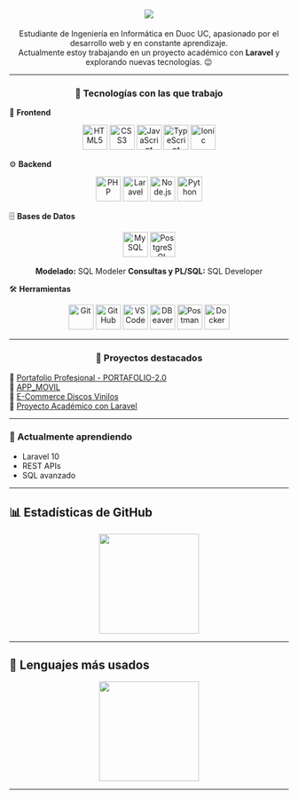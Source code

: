 <h1 align="center">
  <a href="https://git.io/typing-svg">
    <img src="https://readme-typing-svg.herokuapp.com?lines=Hola+!+✌+😃;Soy+Joel+Medina,+un+gusto!;&center=true&size=19">
  </a>
</h1>

<p align="center">
  Estudiante de Ingeniería en Informática en Duoc UC, apasionado por el desarrollo web y en constante aprendizaje.<br>
  Actualmente estoy trabajando en un proyecto académico con <strong>Laravel</strong> y explorando nuevas tecnologías. 😉
</p>

---

<h3 align="center">🚀 Tecnologías con las que trabajo</h3>

🎨 <strong>Frontend</strong>  
<p align="center">
  <img src="https://cdn.jsdelivr.net/gh/devicons/devicon/icons/html5/html5-original.svg" alt="HTML5" width="45"/>
  <img src="https://cdn.jsdelivr.net/gh/devicons/devicon/icons/css3/css3-original.svg" alt="CSS3" width="45"/>
  <img src="https://cdn.jsdelivr.net/gh/devicons/devicon/icons/javascript/javascript-original.svg" alt="JavaScript" width="45"/>
  <img src="https://cdn.jsdelivr.net/gh/devicons/devicon/icons/typescript/typescript-original.svg" alt="TypeScript" width="45"/>
  <img src="https://cdn.jsdelivr.net/gh/devicons/devicon/icons/ionic/ionic-original.svg" alt="Ionic" width="45"/>
</p>

⚙️ <strong>Backend</strong>  
<p align="center">
  <img src="https://cdn.jsdelivr.net/gh/devicons/devicon/icons/php/php-original.svg" alt="PHP" width="45"/>
  <img src="https://cdn.jsdelivr.net/gh/devicons/devicon@latest/icons/laravel/laravel-original.svg" alt="Laravel" width="45"/>
  <img src="https://cdn.jsdelivr.net/gh/devicons/devicon/icons/nodejs/nodejs-original.svg" alt="Node.js" width="45"/>
  <img src="https://cdn.jsdelivr.net/gh/devicons/devicon/icons/python/python-original.svg" alt="Python" width="45"/>
</p>

🗄️ <strong>Bases de Datos</strong>  
<p align="center">
  <img src="https://cdn.jsdelivr.net/gh/devicons/devicon/icons/mysql/mysql-original.svg" alt="MySQL" width="45"/>
  <img src="https://cdn.jsdelivr.net/gh/devicons/devicon/icons/postgresql/postgresql-original.svg" alt="PostgreSQL" width="45"/>
</p>
<p align="center">
  <strong>Modelado:</strong> SQL Modeler  
  <strong>Consultas y PL/SQL:</strong> SQL Developer
</p>

🛠️ <strong>Herramientas</strong>  
<p align="center">
  <img src="https://cdn.jsdelivr.net/gh/devicons/devicon/icons/git/git-original.svg" alt="Git" width="45"/>
  <img src="https://cdn.jsdelivr.net/gh/devicons/devicon/icons/github/github-original.svg" alt="GitHub" width="45"/>
  <img src="https://cdn.jsdelivr.net/gh/devicons/devicon/icons/vscode/vscode-original.svg" alt="VS Code" width="45"/>
  <img src="https://cdn.jsdelivr.net/gh/devicons/devicon/icons/dbeaver/dbeaver-original.svg" alt="DBeaver" width="45"/>
  <img src="https://cdn.jsdelivr.net/gh/devicons/devicon/icons/postman/postman-original.svg" alt="Postman" width="45"/>
  <img src="https://cdn.jsdelivr.net/gh/devicons/devicon@latest/icons/docker/docker-plain-wordmark.svg" alt="Docker" width="45"/>
</p>

---

<h3 align="center">📌 Proyectos destacados</h3>

🔹 [Portafolio Profesional - PORTAFOLIO-2.0](https://github.com/jjmmcode/PORTAFOLIO-2.0)  
🔹 [APP_MOVIL](https://github.com/jjmmcode/PRUEBA_PROG_MOVIL)  
🔹 [E-Commerce Discos Vinilos](https://github.com/jjmmcode/EXAMEN-PROG-WEB)  
🔹 [Proyecto Académico con Laravel](https://github.com/markawaii/cl_ferremas_monolitico-laravel)

---

<h3>🌱 Actualmente aprendiendo</h3>

- Laravel 10  
- REST APIs  
- SQL avanzado

---

## 📊 Estadísticas de GitHub

<div align="center">
  <img height="180em" src="https://github-readme-stats.vercel.app/api?username=jjmmcode&show_icons=true&theme=github_dark&hide_border=true&include_all_commits=true&count_private=true"/>
</div>

---

## 🧠 Lenguajes más usados

<div align="center">
  <img height="180em" src="https://github-readme-stats.vercel.app/api/top-langs/?username=jjmmcode&layout=compact&langs_count=8&theme=github_dark&hide_border=true"/>
</div>


---
